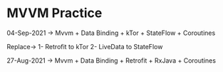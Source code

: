 # MVVM Practice



04-Sep-2021 ->
Mvvm + Data Binding + kTor + StateFlow + Coroutines

Replace-> 
1- Retrofit to kTor
2- LiveData to StateFlow 

27-Aug-2021 ->
Mvvm + Data Binding + Retrofit + RxJava + Coroutines


